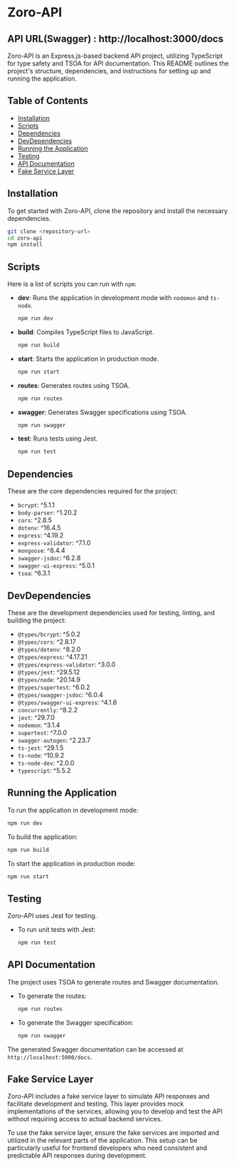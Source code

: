 # Zoro-API
## API URL(Swagger) : http://localhost:3000/docs

Zoro-API is an Express.js-based backend API project, utilizing TypeScript for type safety and TSOA for API documentation. This README outlines the project's structure, dependencies, and instructions for setting up and running the application.

## Table of Contents
- [Installation](#installation)
- [Scripts](#scripts)
- [Dependencies](#dependencies)
- [DevDependencies](#devdependencies)
- [Running the Application](#running-the-application)
- [Testing](#testing)
- [API Documentation](#api-documentation)
- [Fake Service Layer](#fake-service-layer)

## Installation

To get started with Zoro-API, clone the repository and install the necessary dependencies.

```bash
git clone <repository-url>
cd zoro-api
npm install
```

## Scripts

Here is a list of scripts you can run with `npm`:

- **dev**: Runs the application in development mode with `nodemon` and `ts-node`.
  ```bash
  npm run dev
  ```
- **build**: Compiles TypeScript files to JavaScript.
  ```bash
  npm run build
  ```
- **start**: Starts the application in production mode.
  ```bash
  npm run start
  ```
- **routes**: Generates routes using TSOA.
  ```bash
  npm run routes
  ```
- **swagger**: Generates Swagger specifications using TSOA.
  ```bash
  npm run swagger
  ```
- **test**: Runs tests using Jest.
  ```bash
  npm run test
  ```

## Dependencies

These are the core dependencies required for the project:

- `bcrypt`: ^5.1.1
- `body-parser`: ^1.20.2
- `cors`: ^2.8.5
- `dotenv`: ^16.4.5
- `express`: ^4.19.2
- `express-validator`: ^7.1.0
- `mongoose`: ^8.4.4
- `swagger-jsdoc`: ^6.2.8
- `swagger-ui-express`: ^5.0.1
- `tsoa`: ^6.3.1

## DevDependencies

These are the development dependencies used for testing, linting, and building the project:

- `@types/bcrypt`: ^5.0.2
- `@types/cors`: ^2.8.17
- `@types/dotenv`: ^8.2.0
- `@types/express`: ^4.17.21
- `@types/express-validator`: ^3.0.0
- `@types/jest`: ^29.5.12
- `@types/node`: ^20.14.9
- `@types/supertest`: ^6.0.2
- `@types/swagger-jsdoc`: ^6.0.4
- `@types/swagger-ui-express`: ^4.1.6
- `concurrently`: ^8.2.2
- `jest`: ^29.7.0
- `nodemon`: ^3.1.4
- `supertest`: ^7.0.0
- `swagger-autogen`: ^2.23.7
- `ts-jest`: ^29.1.5
- `ts-node`: ^10.9.2
- `ts-node-dev`: ^2.0.0
- `typescript`: ^5.5.2

## Running the Application

To run the application in development mode:

```bash
npm run dev
```

To build the application:

```bash
npm run build
```

To start the application in production mode:

```bash
npm run start
```

## Testing

Zoro-API uses Jest for testing.

- To run unit tests with Jest:
  ```bash
  npm run test
  ```

## API Documentation

The project uses TSOA to generate routes and Swagger documentation.

- To generate the routes:
  ```bash
  npm run routes
  ```

- To generate the Swagger specification:
  ```bash
  npm run swagger
  ```

The generated Swagger documentation can be accessed at `http://localhost:5000/docs`.

## Fake Service Layer

Zoro-API includes a fake service layer to simulate API responses and facilitate development and testing. This layer provides mock implementations of the services, allowing you to develop and test the API without requiring access to actual backend services.

To use the fake service layer, ensure the fake services are imported and utilized in the relevant parts of the application. This setup can be particularly useful for frontend developers who need consistent and predictable API responses during development.
